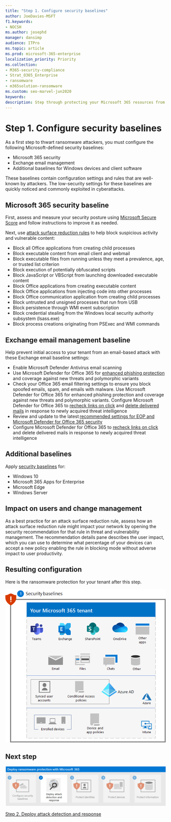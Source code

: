```yaml
---
title: "Step 1. Configure security baselines"
author: JoeDavies-MSFT
f1.keywords:
- NOCSH
ms.author: josephd
manager: dansimp
audience: ITPro
ms.topic: article
ms.prod: microsoft-365-enterprise
localization_priority: Priority
ms.collection:
- M365-security-compliance
- Strat_O365_Enterprise
- ransomware
- m365solution-ransomware
ms.custom: seo-marvel-jun2020
keywords: 
description: Step through protecting your Microsoft 365 resources from ransomware attacks.
---
```


# Step 1. Configure security baselines

As a first step to thwart ransomware attackers, you must configure the following Microsoft-defined security baselines:

- Microsoft 365 security
- Exchange email management
- Additional baselines for Windows devices and client software

These baselines contain configuration settings and rules that are well-known by attackers. The low-security settings for these baselines are quickly noticed and commonly exploited in cyberattacks.

## Microsoft 365 security baseline

First, assess and measure your security posture using [Microsoft Secure Score](/microsoft-365/security/defender/microsoft-secure-score) and follow instructions to improve it as needed.

Next, use [attack surface reduction rules](/microsoft-365/security/defender-endpoint/attack-surface-reduction) to help block suspicious activity and vulnerable content:

- Block all Office applications from creating child processes
- Block executable content from email client and webmail
- Block executable files from running unless they meet a prevalence, age, or trusted list criterion
- Block execution of potentially obfuscated scripts
- Block JavaScript or VBScript from launching downloaded executable content
- Block Office applications from creating executable content
- Block Office applications from injecting code into other processes
- Block Office communication application from creating child processes
- Block untrusted and unsigned processes that run from USB
- Block persistence through WMI event subscription
- Block credential stealing from the Windows local security authority subsystem (lsass.exe)
- Block process creations originating from PSExec and WMI commands

## Exchange email management baseline 

Help prevent initial access to your tenant from an email-based attack with these Exchange email baseline settings:

- Enable Microsoft Defender Antivirus email scanning
- Use Microsoft Defender for Office 365 for [enhanced phishing protection](/microsoft-365/security/office-365-security/anti-phishing-protection) and coverage against new threats and polymorphic variants
- Check your Office 365 email filtering settings to ensure you block spoofed emails, spam, and emails with malware. Use Microsoft Defender for Office 365 for enhanced phishing protection and coverage against new threats and polymorphic variants. Configure Microsoft Defender for Office 365 to [recheck links on click](/microsoft-365/security/office-365-security/atp-safe-links) and [delete delivered mails](/microsoft-365/security/office-365-security/zero-hour-auto-purge) in response to newly acquired threat intelligence
- Review and update to the latest [recommended settings for EOP and Microsoft Defender for Office 365 security](/microsoft-365/security/office-365-security/recommended-settings-for-eop-and-office365-atp)
- Configure Microsoft Defender for Office 365 to [recheck links on click](/microsoft-365/security/office-365-security/set-up-safe-links-policies) and delete delivered mails in response to newly acquired threat intelligence

## Additional baselines

Apply [security baselines](https://techcommunity.microsoft.com/t5/microsoft-security-baselines/bg-p/Microsoft-Security-Baselines) for:

- Windows 10
- Microsoft 365 Apps for Enterprise
- Microsoft Edge
- Windows Server

## Impact on users and change management

As a best practice for an attack surface reduction rule, assess how an attack surface reduction rule might impact your network by opening the security recommendation for that rule in threat and vulnerability management. The recommendation details pane describes the user impact, which you can use to determine what percentage of your devices can accept a new policy enabling the rule in blocking mode without adverse impact to user productivity.

## Resulting configuration

Here is the ransomware protection for your tenant after this step.

![Ransomware protection for your Microsoft 365 tenant after Step 1](../media/protect-against-ransomware-microsoft-365/protect-against-ransomware-microsoft-365-architecture-step1.png)


## Next step

[![Step 2 for ransomware protection with Microsoft 365](../media/protect-against-ransomware-microsoft-365/protect-against-ransomware-microsoft-365-step2.png)](protect-against-ransomware-microsoft-365-step2.md)

[Step 2. Deploy attack detection and response](protect-against-ransomware-microsoft-365-step2.md)
